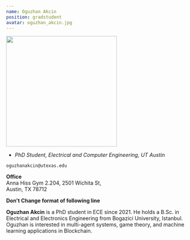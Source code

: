 ```yaml
---
name: Oguzhan Akcin
position: gradstudent
avatar: oguzhan_akcin.jpg
---
```


<img width="300" src="{{site.baseurl}}/images/people/{{page.avatar}}" data-action="zoom">

- _PhD Student, Electrical and Computer Engineering, UT Austin_<br>

<i class="fa fa-envelope-o"></i> `oguzhanakcin@utexas.edu`<br>

**Office**<br>
Anna Hiss Gym 2.204, 2501 Wichita St,<br>
Austin, TX 78712

**Don't Change format of following line**

<span class="sc">**Oguzhan Akcin**</span> is a PhD student in ECE since 2021. He holds a B.Sc. in Electrical and Electronics Engineering from Bogazici University, Istanbul.
Oguzhan is interested in multi-agent systems, game theory, and machine learning applications in Blockchain. 